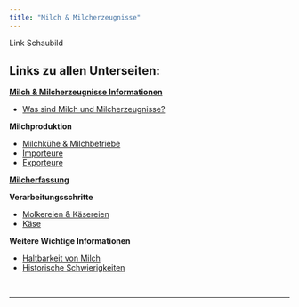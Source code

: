 ```yaml
---
title: "Milch & Milcherzeugnisse"
---
```


Link Schaubild 

## Links zu allen Unterseiten:

[**Milch & Milcherzeugnisse Informationen**](Milch-und-Milcherzeugnisse-Informationen.html)

- [Was sind Milch und Milcherzeugnisse?](Milch-und-Milcherzeugnisse-Informationen/Was-ist-Milch.md)

**Milchproduktion**

- [Milchkühe & Milchbetriebe](Milchproduktion/Milchkuehe_und_Milchbetriebe.html)
- [Importeure](Milchproduktion/Importeure.html)
- [Exporteure](Milchproduktion/Exporteure.html)

[**Milcherfassung**](Milcherfassung/Milcherfassung.html)

**Verarbeitungsschritte**

- [Molkereien & Käsereien](Verarbeitungsschritte/Molkereien-und-Kaesereien.html)
- [Käse](Verarbeitungsschritte/Kaese.html)

**Weitere Wichtige Informationen**

- [Haltbarkeit von Milch](Weitere-Wichtige-Informationen/Haltbarkeit-von-Milch.html)
- [Historische Schwierigkeiten](Historische-Schwierigkeiten.html)
 

<br>

---

<br> 



